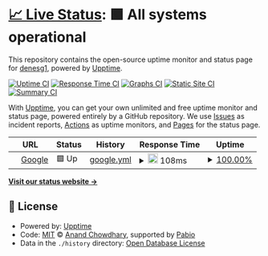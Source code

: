 # [📈 Live Status](https://denesg1.github.io/upptime): <!--live status--> **🟩 All systems operational**

This repository contains the open-source uptime monitor and status page for [denesg1](https://denesg1.github.io/upptime), powered by [Upptime](https://github.com/upptime/upptime).

[![Uptime CI](https://github.com/denesg1/upptime/workflows/Uptime%20CI/badge.svg)](https://github.com/denesg1/upptime/actions?query=workflow%3A%22Uptime+CI%22)
[![Response Time CI](https://github.com/denesg1/upptime/workflows/Response%20Time%20CI/badge.svg)](https://github.com/denesg1/upptime/actions?query=workflow%3A%22Response+Time+CI%22)
[![Graphs CI](https://github.com/denesg1/upptime/workflows/Graphs%20CI/badge.svg)](https://github.com/denesg1/upptime/actions?query=workflow%3A%22Graphs+CI%22)
[![Static Site CI](https://github.com/denesg1/upptime/workflows/Static%20Site%20CI/badge.svg)](https://github.com/denesg1/upptime/actions?query=workflow%3A%22Static+Site+CI%22)
[![Summary CI](https://github.com/denesg1/upptime/workflows/Summary%20CI/badge.svg)](https://github.com/denesg1/upptime/actions?query=workflow%3A%22Summary+CI%22)

With [Upptime](https://upptime.js.org), you can get your own unlimited and free uptime monitor and status page, powered entirely by a GitHub repository. We use [Issues](https://github.com/denesg1/upptime/issues) as incident reports, [Actions](https://github.com/denesg1/upptime/actions) as uptime monitors, and [Pages](https://denesg1.github.io/upptime) for the status page.

<!--start: status pages-->
<!-- This summary is generated by Upptime (https://github.com/upptime/upptime) -->
<!-- Do not edit this manually, your changes will be overwritten -->
<!-- prettier-ignore -->
| URL | Status | History | Response Time | Uptime |
| --- | ------ | ------- | ------------- | ------ |
| <img alt="" src="https://icons.duckduckgo.com/ip3/www.google.com.ico" height="13"> [Google](https://www.google.com) | 🟩 Up | [google.yml](https://github.com/denesg1/upptime/commits/HEAD/history/google.yml) | <details><summary><img alt="Response time graph" src="./graphs/google/response-time-week.png" height="20"> 108ms</summary><br><a href="https://upptime.js.org/history/google"><img alt="Response time 110" src="https://img.shields.io/endpoint?url=https%3A%2F%2Fraw.githubusercontent.com%2Fdenesg1%2Fupptime%2FHEAD%2Fapi%2Fgoogle%2Fresponse-time.json"></a><br><a href="https://upptime.js.org/history/google"><img alt="24-hour response time 83" src="https://img.shields.io/endpoint?url=https%3A%2F%2Fraw.githubusercontent.com%2Fdenesg1%2Fupptime%2FHEAD%2Fapi%2Fgoogle%2Fresponse-time-day.json"></a><br><a href="https://upptime.js.org/history/google"><img alt="7-day response time 108" src="https://img.shields.io/endpoint?url=https%3A%2F%2Fraw.githubusercontent.com%2Fdenesg1%2Fupptime%2FHEAD%2Fapi%2Fgoogle%2Fresponse-time-week.json"></a><br><a href="https://upptime.js.org/history/google"><img alt="30-day response time 119" src="https://img.shields.io/endpoint?url=https%3A%2F%2Fraw.githubusercontent.com%2Fdenesg1%2Fupptime%2FHEAD%2Fapi%2Fgoogle%2Fresponse-time-month.json"></a><br><a href="https://upptime.js.org/history/google"><img alt="1-year response time 110" src="https://img.shields.io/endpoint?url=https%3A%2F%2Fraw.githubusercontent.com%2Fdenesg1%2Fupptime%2FHEAD%2Fapi%2Fgoogle%2Fresponse-time-year.json"></a></details> | <details><summary><a href="https://upptime.js.org/history/google">100.00%</a></summary><a href="https://upptime.js.org/history/google"><img alt="All-time uptime 100.00%" src="https://img.shields.io/endpoint?url=https%3A%2F%2Fraw.githubusercontent.com%2Fdenesg1%2Fupptime%2FHEAD%2Fapi%2Fgoogle%2Fuptime.json"></a><br><a href="https://upptime.js.org/history/google"><img alt="24-hour uptime 100.00%" src="https://img.shields.io/endpoint?url=https%3A%2F%2Fraw.githubusercontent.com%2Fdenesg1%2Fupptime%2FHEAD%2Fapi%2Fgoogle%2Fuptime-day.json"></a><br><a href="https://upptime.js.org/history/google"><img alt="7-day uptime 100.00%" src="https://img.shields.io/endpoint?url=https%3A%2F%2Fraw.githubusercontent.com%2Fdenesg1%2Fupptime%2FHEAD%2Fapi%2Fgoogle%2Fuptime-week.json"></a><br><a href="https://upptime.js.org/history/google"><img alt="30-day uptime 100.00%" src="https://img.shields.io/endpoint?url=https%3A%2F%2Fraw.githubusercontent.com%2Fdenesg1%2Fupptime%2FHEAD%2Fapi%2Fgoogle%2Fuptime-month.json"></a><br><a href="https://upptime.js.org/history/google"><img alt="1-year uptime 100.00%" src="https://img.shields.io/endpoint?url=https%3A%2F%2Fraw.githubusercontent.com%2Fdenesg1%2Fupptime%2FHEAD%2Fapi%2Fgoogle%2Fuptime-year.json"></a></details>

<!--end: status pages-->

[**Visit our status website →**](https://denesg1.github.io/upptime)

## 📄 License

- Powered by: [Upptime](https://github.com/upptime/upptime)
- Code: [MIT](./LICENSE) © [Anand Chowdhary](https://anandchowdhary.com), supported by [Pabio](https://pabio.com)
- Data in the `./history` directory: [Open Database License](https://opendatacommons.org/licenses/odbl/1-0/)
